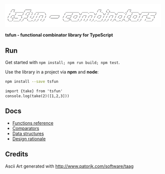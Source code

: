 ![alt](splash.png)                                            

**tsfun - functional combinator library for TypeScript**

## Run

Get started with `npm install; npm run build; npm test`.

Use the library in a project via **npm** and **node**:

```bash
npm install --save tsfun
```

```
import {take} from 'tsfun'
console.log(take(2)([1,2,3]))
```

## Docs

* [Functions reference](doc/reference.md)
* [Comparators](doc/comparators.md)
* [Data structures](doc/structures.md)
* [Design rationale](doc/design.md) 
 
## Credits 
 
Ascii Art generated with http://www.patorjk.com/software/taag



